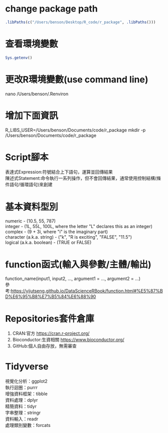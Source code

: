 # change package path 
```R
.libPaths(c("/Users/benson/Desktop/R_code/r_package", .libPaths()))
```
# 查看環境變數
```R
Sys.getenv()
```
# 更改R環境變數(use command line)
nano /Users/benson/.Renviron 
# 增加下面資訊
R_LIBS_USER=/Users/benson/Documents/code/r_package
mkdir -p /Users/benson/Documents/code/r_package

# Script腳本
表達式Expression:符號結合上下語句，運算並回傳結果  
陳述式Statement:命令執行一系列操作，但不會回傳結果，通常使用控制結構(條件語句/循環語句)來創建
# 基本資料型別
numeric - (10.5, 55, 787)  
integer - (1L, 55L, 100L, where the letter "L" declares this as an integer)  
complex - (9 + 3i, where "i" is the imaginary part)  
character (a.k.a. string) - ("k", "R is exciting", "FALSE", "11.5")  
logical (a.k.a. boolean) - (TRUE or FALSE)  

# function函式(輸入與參數/主體/輸出)
function_name(input1, input2, ..., argument1 = ..., argument2 = ...)  
參考:https://yijutseng.github.io/DataScienceRBook/function.html#%E5%87%BD%E6%95%B8%E7%B5%84%E6%88%90

# Repositories套件倉庫
1. CRAN:官方 https://cran.r-project.org/  
2. Bioconductor:生資相關 https://www.bioconductor.org/  
3. GitHub:個人自由存放，無需審查

# Tidyverse
視覺化分析：ggplot2  
執行迴圈：purrr  
增強資料框架：tibble  
資料處理：dplyr  
精簡資料：tidyr  
字串整理：stringr  
資料輸入：readr  
處理類別變數：forcats  
















